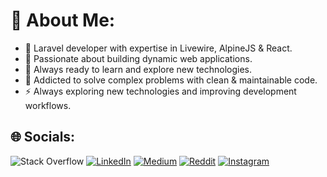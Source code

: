 # 💫 About Me:
- 🔭 Laravel developer with expertise in Livewire, AlpineJS & React.
- 🌱 Passionate about building dynamic web applications.
- 👯 Always ready to learn and explore new technologies.
- 🤔 Addicted to solve complex problems with clean & maintainable code.
- ⚡ Always exploring new technologies and improving development workflows.

## 🌐 Socials:
![Stack Overflow](https://img.shields.io/badge/-Stackoverflow-FE7A16?logo=stack-overflow&logoColor=white)
[![LinkedIn](https://img.shields.io/badge/LinkedIn-%230077B5.svg?logo=linkedin&logoColor=white)](https://linkedin.com/in/rana-hasan-aftab-408359246) 
[![Medium](https://img.shields.io/badge/Medium-12100E?logo=medium&logoColor=white)](https://medium.com/@hasanaftab007) [![Reddit](https://img.shields.io/badge/Reddit-%23FF4500.svg?logo=Reddit&logoColor=white)](https://reddit.com/user/Hasan-Aftab-7) [![Instagram](https://img.shields.io/badge/Instagram-%23E4405F.svg?logo=Instagram&logoColor=white)](https://instagram.com/ibrownlad)

